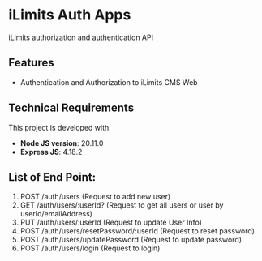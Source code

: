 # iLimits Auth Apps

iLimits authorization and authentication API

## Features

- Authentication and Authorization to iLimits CMS Web

## Technical Requirements

This project is developed with:

- **Node JS version**: 20.11.0
- **Express JS**: 4.18.2

## List of End Point:

1. POST     /auth/users (Request to add new user)
2. GET      /auth/users/:userId? (Request to get all users or user by userId/emailAddress)
3. PUT      /auth/users/:userId (Request to update User Info)
4. POST     /auth/users/resetPassword/:userId (Request to reset password)
5. POST     /auth/users/updatePassword (Request to update password)
6. POST     /auth/users/login (Request to login)
